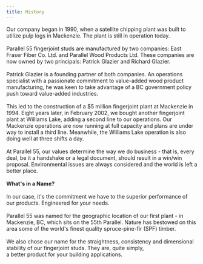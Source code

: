 ```yaml
---
title: History
---
```


Our company began in 1990, when a satellite chipping plant was built to utilize pulp logs in Mackenzie. The plant is still in operation today. 
<br><br>
Parallel 55 fingerjoint studs are manufactured by two companies: East Fraser Fiber Co. Ltd. and Parallel Wood Products Ltd. These companies are now owned by two principals: Patrick Glazier and Richard Glazier. 
<br><br>
Patrick Glazier is a founding partner of both companies. An operations specialist with a passionate commitment to value-added wood product manufacturing, he was keen to take advantage of a BC government policy push toward value-added industries. 
<br><br>
This led to the construction of a $5 million fingerjoint plant at Mackenzie in 1994. Eight years later, in February 2002, we bought another fingerjoint plant at Williams Lake, adding a second line to our operations. Our Mackenzie operations are now running at full capacity and plans are under way to install a third line. Meanwhile, the Williams Lake operation is also doing well at three shifts a day. 
<br><br>
At Parallel 55, our values determine the way we do business - that is, every deal, be it a handshake or a legal document, should result in a win/win proposal. Environmental issues are always considered and the world is left a better place.
<br><br> 
<b> What's in a Name? </b>
		<br><br>
		In our case, it's the commitment we have to the superior performance of our products. Engineered for your needs. 
		<br><br>
		Parallel 55 was named for the geographic location of our first plant - in Mackenzie, BC, which sits on the 55th Parallel. Nature has bestowed on this area some of the world's finest quality spruce-pine-fir (SPF) timber. 
		<br><br>
		We also chose our name for the straightness, consistency and dimensional stability of our fingerjoint studs. They are, quite simply, <br>a better product for your building applications. 

